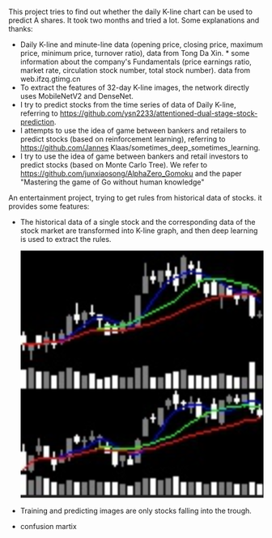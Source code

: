 This project tries to find out whether the daily K-line chart can be used to predict A shares. It took two months and tried a lot. Some explanations and thanks:   

* Daily K-line and minute-line data (opening price, closing price, maximum price, minimum price, turnover ratio), data from Tong Da Xin.    * some information about the company's Fundamentals (price earnings ratio, market rate, circulation stock number, total stock number). data from   web.ifzq.gtimg.cn
* To extract the features of 32-day K-line images, the network directly uses MobileNetV2 and DenseNet.    
* I try to predict stocks from the time series of data of Daily K-line, referring to https://github.com/ysn2233/attentioned-dual-stage-stock-prediction.    
* I attempts to use the idea of game between bankers and retailers to predict stocks (based on reinforcement learning), referring to https://github.com/Jannes Klaas/sometimes_deep_sometimes_learning.  
* I try to use the idea of game between bankers and retail investors to predict stocks (based on Monte Carlo Tree). We refer to https://github.com/junxiaosong/AlphaZero_Gomoku and the paper "Mastering the game of Go without human knowledge"


An entertainment project, trying to get rules from historical data of stocks. it provides some features:

*  The historical data of a single stock and the corresponding data of the stock market are transformed into K-line graph, and then deep learning is used to extract the rules. 
   
   ![](https://github.com/qjchen1972/stock/blob/master/img/000001_20130604.png)
   
*  Training and predicting images are only stocks falling into the trough. 
*  confusion martix
